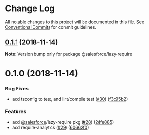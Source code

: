# Change Log

All notable changes to this project will be documented in this file.
See [Conventional Commits](https://conventionalcommits.org) for commit guidelines.

## [0.1.1](https://github.com/forcedotcom/sfdx-dev-packages/compare/@salesforce/lazy-require@0.1.0...@salesforce/lazy-require@0.1.1) (2018-11-14)

**Note:** Version bump only for package @salesforce/lazy-require





# 0.1.0 (2018-11-14)


### Bug Fixes

* add tsconfig to test, and lint/compile test ([#30](https://github.com/forcedotcom/sfdx-dev-packages/issues/30)) ([f3c95b2](https://github.com/forcedotcom/sfdx-dev-packages/commit/f3c95b2))


### Features

* add [@salesforce](https://github.com/salesforce)/lazy-require pkg ([#28](https://github.com/forcedotcom/sfdx-dev-packages/issues/28)) ([2dfe885](https://github.com/forcedotcom/sfdx-dev-packages/commit/2dfe885))
* add require-analytics ([#29](https://github.com/forcedotcom/sfdx-dev-packages/issues/29)) ([60662f0](https://github.com/forcedotcom/sfdx-dev-packages/commit/60662f0))
